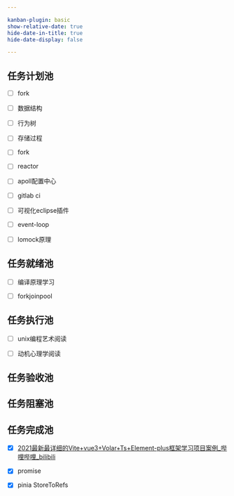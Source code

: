 ```yaml
---

kanban-plugin: basic
show-relative-date: true
hide-date-in-title: true
hide-date-display: false

---
```


## 任务计划池

- [ ] fork
- [ ] 数据结构
- [ ] 行为树
- [ ] 存储过程
- [ ] fork
- [ ] reactor
- [ ] apoll配置中心
- [ ] gitlab ci
- [ ] 可视化eclipse插件
- [ ] event-loop
- [ ] lomock原理


## 任务就绪池

- [ ] 编译原理学习<br>
- [ ] forkjoinpool


## 任务执行池

- [ ] unix编程艺术阅读
- [ ] 动机心理学阅读


## 任务验收池



## 任务阻塞池



## 任务完成池

- [x] [2021最新最详细的Vite+vue3+Volar+Ts+Element-plus框架学习项目案例_哔哩哔哩_bilibili](https://www.bilibili.com/video/BV1QP4y1p748?p=6&spm_id_from=pageDriver)
- [x] promise
- [x] pinia StoreToRefs


